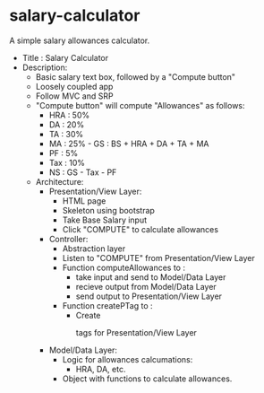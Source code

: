 # salary-calculator
A simple salary allowances calculator.
- Title	:	Salary Calculator
- Description:
	- Basic salary text box, followed by a "Compute button"
	- Loosely coupled app
	- Follow MVC and SRP
	- "Compute button" will compute "Allowances" as follows:
		- HRA	:	50%
		- DA	:	20%
		- TA	:	30%
		- MA	:	25%
                - GS	:	BS + HRA + DA + TA + MA
		- PF	:	5%
		- Tax	:	10%
		- NS	:	GS - Tax - PF
	- Architecture:
		- Presentation/View Layer:
			- HTML page
			- Skeleton using bootstrap
			- Take Base Salary input
			- Click "COMPUTE" to calculate allowances
		- Controller:	
			- Abstraction layer
			- Listen to "COMPUTE" from Presentation/View Layer
			- Function computeAllowances to :
				- take input and send to Model/Data Layer
				- recieve output from Model/Data Layer
				- send output to Presentation/View Layer
			- Function createPTag to :
				- Create <p> tags for Presentation/View Layer
		- Model/Data Layer:
			- Logic for allowances calcumations:
				- HRA, DA, etc.
			- Object with functions to calculate allowances.
